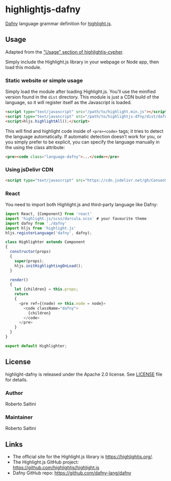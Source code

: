 # highlightjs-dafny

[Dafny](https://github.com/dafny-lang/dafny) language grammar definition for [highlight.js](https://highlightjs.org/).

## Usage
Adapted from the ["Usage" section of highlightjs-cypher](https://github.com/highlightjs/highlightjs-cypher#usage).


Simply include the Highlight.js library in your webpage or Node app, then load this module.

### Static website or simple usage

Simply load the module after loading Highlight.js. You'll use the minified version found in the `dist` directory. This module is just a CDN build of the language, so it will register itself as the Javascript is loaded.

```html
<script type="text/javascript" src="/path/to/highlight.min.js"></script>
<script type="text/javascript" src="/path/to/highlightjs-dfny/dist/dafny.min.js"></script>
<script>hljs.highlightAll();</script>
```

This will find and highlight code inside of `<pre><code>` tags; it tries to detect the language automatically. If automatic detection doesn’t work for you, or you simply prefer to be explicit, you can specify the language manually in the using the class attribute:

```html
<pre><code class="language-dafny">...</code></pre>
```

### Using jsDelivr CDN

```html
<script type="text/javascript" src="https://cdn.jsdelivr.net/gh/ConsenSys/highlightjs-dafny/dist/dafny.min.js"></script>
```

<!-- - More info: <https://unpkg.com>

### With Node or another build system

If you're using Node / Webpack / Rollup / Browserify, etc, simply require the language module, then register it with Highlight.js.

```javascript
var hljs = require('highlightjs');
var hljsDafny = require('highlightjs-dafny');

hljs.registerLanguage("dafny", hljsDafny);
hljs.initHighlightingOnLoad();
``` -->

### React

You need to import both Highlight.js and third-party language like Dafny:

```js
import React, {Component} from 'react'
import 'highlight.js/scss/darcula.scss' # your favourite theme
import dafny from './dafny'
import hljs from 'highlight.js'
hljs.registerLanguage('dafny', dafny);

class Highlighter extends Component
{
  constructor(props)
  {
    super(props);
    hljs.initHighlightingOnLoad();
  }

  render()
  {
    let {children} = this.props;
    return
    {
      <pre ref={(node) => this.node = node}>
        <code className="dafny">
          {children}
        </code>
      </pre>
    }
  }
}

export default Highlighter;
```

## License

highlight-dafny is released under the Apache 2.0 license. See [LICENSE][1] file
for details.

### Author

Roberto Saltini

### Maintainer

Roberto Saltini

## Links

- The official site for the Highlight.js library is <https://highlightjs.org/>.
- The Highlight.js GitHub project: <https://github.com/highlightjs/highlight.js>
- Dafny GitHub repo: <https://github.com/dafny-lang/dafny>

[1]: https://github.com/ConsenSys/highlightjs-dafny/blob/main/LICENSE